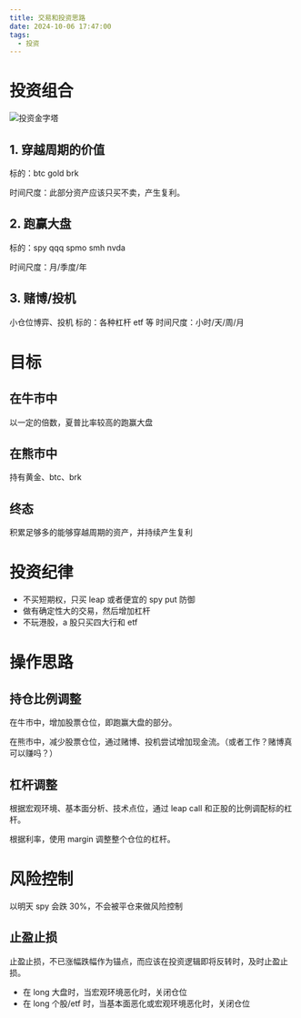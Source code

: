 ```yaml
---
title: 交易和投资思路
date: 2024-10-06 17:47:00
tags:
  - 投资
---
```


# 投资组合

![投资金字塔](images/invest_pyramid.png)

## 1. 穿越周期的价值

标的：btc gold brk

时间尺度：此部分资产应该只买不卖，产生复利。

## 2. 跑赢大盘

标的：spy qqq spmo smh nvda

时间尺度：月/季度/年

## 3. 赌博/投机

小仓位博弈、投机
标的：各种杠杆 etf 等
时间尺度：小时/天/周/月

# 目标

## 在牛市中

以一定的倍数，夏普比率较高的跑赢大盘

## 在熊市中

持有黄金、btc、brk

## 终态

积累足够多的能够穿越周期的资产，并持续产生复利

# 投资纪律

- 不买短期权，只买 leap 或者便宜的 spy put 防御
- 做有确定性大的交易，然后增加杠杆
- 不玩港股，a 股只买四大行和 etf

# 操作思路

## 持仓比例调整

在牛市中，增加股票仓位，即跑赢大盘的部分。

在熊市中，减少股票仓位，通过赌博、投机尝试增加现金流。（或者工作？赌博真可以赚吗？）

## 杠杆调整

根据宏观环境、基本面分析、技术点位，通过 leap call 和正股的比例调配标的杠杆。

根据利率，使用 margin 调整整个仓位的杠杆。

# 风险控制

以明天 spy 会跌 30%，不会被平仓来做风险控制

## 止盈止损

止盈止损，不已涨幅跌幅作为锚点，而应该在投资逻辑即将反转时，及时止盈止损。

- 在 long 大盘时，当宏观环境恶化时，关闭仓位
- 在 long 个股/etf 时，当基本面恶化或宏观环境恶化时，关闭仓位
